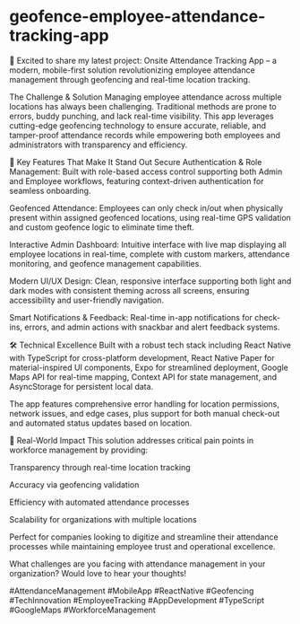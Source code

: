 # geofence-employee-attendance-tracking-app

🚀 Excited to share my latest project: Onsite Attendance Tracking App – a modern, mobile-first solution revolutionizing employee attendance management through geofencing and real-time location tracking.

The Challenge & Solution
Managing employee attendance across multiple locations has always been challenging. Traditional methods are prone to errors, buddy punching, and lack real-time visibility. This app leverages cutting-edge geofencing technology to ensure accurate, reliable, and tamper-proof attendance records while empowering both employees and administrators with transparency and efficiency.

🌟 Key Features That Make It Stand Out
Secure Authentication & Role Management: Built with role-based access control supporting both Admin and Employee workflows, featuring context-driven authentication for seamless onboarding.

Geofenced Attendance: Employees can only check in/out when physically present within assigned geofenced locations, using real-time GPS validation and custom geofence logic to eliminate time theft.

Interactive Admin Dashboard: Intuitive interface with live map displaying all employee locations in real-time, complete with custom markers, attendance monitoring, and geofence management capabilities.

Modern UI/UX Design: Clean, responsive interface supporting both light and dark modes with consistent theming across all screens, ensuring accessibility and user-friendly navigation.

Smart Notifications & Feedback: Real-time in-app notifications for check-ins, errors, and admin actions with snackbar and alert feedback systems.

🛠 Technical Excellence
Built with a robust tech stack including React Native with TypeScript for cross-platform development, React Native Paper for material-inspired UI components, Expo for streamlined deployment, Google Maps API for real-time mapping, Context API for state management, and AsyncStorage for persistent local data.

The app features comprehensive error handling for location permissions, network issues, and edge cases, plus support for both manual check-out and automated status updates based on location.

📱 Real-World Impact
This solution addresses critical pain points in workforce management by providing:

Transparency through real-time location tracking

Accuracy via geofencing validation

Efficiency with automated attendance processes

Scalability for organizations with multiple locations

Perfect for companies looking to digitize and streamline their attendance processes while maintaining employee trust and operational excellence.

What challenges are you facing with attendance management in your organization? Would love to hear your thoughts!

#AttendanceManagement #MobileApp #ReactNative #Geofencing #TechInnovation #EmployeeTracking #AppDevelopment #TypeScript #GoogleMaps #WorkforceManagement
